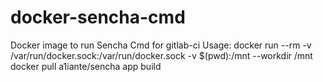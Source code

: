docker-sencha-cmd
=================

Docker image to run Sencha Cmd for gitlab-ci
Usage:
docker run --rm -v /var/run/docker.sock:/var/run/docker.sock -v $(pwd):/mnt --workdir /mnt docker pull a1iante/sencha app build
